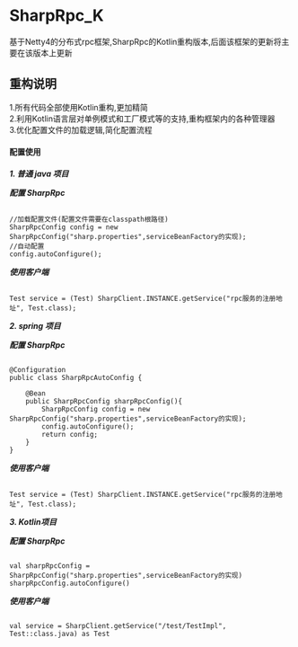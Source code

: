# SharpRpc_K
基于Netty4的分布式rpc框架,SharpRpc的Kotlin重构版本,后面该框架的更新将主要在该版本上更新

## 重构说明
1.所有代码全部使用Kotlin重构,更加精简<br>
2.利用Kotlin语言层对单例模式和工厂模式等的支持,重构框架内的各种管理器<br>
3.优化配置文件的加载逻辑,简化配置流程

#### 配置使用
***1. 普通 java 项目***

*****配置 SharpRpc*****
<pre><code>
//加载配置文件(配置文件需要在classpath根路径)
SharpRpcConfig config = new SharpRpcConfig("sharp.properties",serviceBeanFactory的实现);
//自动配置
config.autoConfigure();
</code></pre>

*****使用客户端*****
<pre><code>
Test service = (Test) SharpClient.INSTANCE.getService("rpc服务的注册地址", Test.class);
</code></pre>

***2. spring 项目***

*****配置 SharpRpc*****
<pre><code>
@Configuration
public class SharpRpcAutoConfig {
    
    @Bean
    public SharpRpcConfig sharpRpcConfig(){
        SharpRpcConfig config = new SharpRpcConfig("sharp.properties",serviceBeanFactory的实现);
        config.autoConfigure();
        return config;
    }
}
</code></pre>

*****使用客户端*****
<pre><code>
Test service = (Test) SharpClient.INSTANCE.getService("rpc服务的注册地址", Test.class);
</code></pre>

***3. Kotlin项目***

*****配置 SharpRpc*****
<pre><code>
val sharpRpcConfig = SharpRpcConfig("sharp.properties",serviceBeanFactory的实现)
sharpRpcConfig.autoConfigure()
</code></pre>

*****使用客户端*****
<pre><code>
val service = SharpClient.getService("/test/TestImpl", Test::class.java) as Test
</code></pre>

